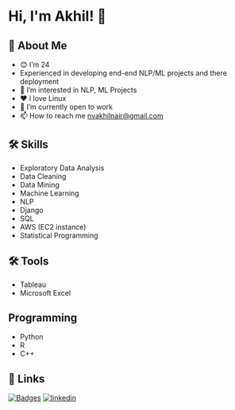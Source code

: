 
# Hi, I'm Akhil! 👋

  
## 🚀 About Me
- 😊 I’m 24
- Experienced in developing end-end NLP/ML projects and there deployment
- 👀 I’m interested in NLP, ML Projects
- ❤️ I love Linux
- 🌱 I’m currently open to work
- 📫 How to reach me nvakhilnair@gmail.com
## 🛠 Skills
- Exploratory Data Analysis
- Data Cleaning
- Data Mining
- Machine Learning
- NLP
- Django
- SQL
- AWS (EC2 instance)
- Statistical Programming

## 🛠 Tools
- Tableau
- Microsoft Excel

## Programming
- Python
- R
- C++
## 🔗 Links
[![Badges](https://img.shields.io/badge/my_Badges-000?style=for-the-badge&logo=ko-fi&logoColor=white)](https://www.credly.com/users/akhil-nv/badges)
[![linkedin](https://img.shields.io/badge/linkedin-0A66C2?style=for-the-badge&logo=linkedin&logoColor=white)](https://www.linkedin.com/in/akhilnvnair/)
